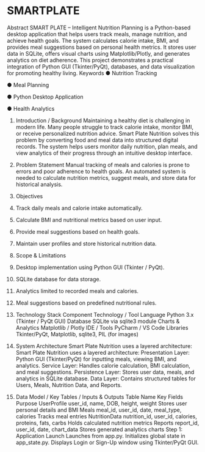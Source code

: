 # SMARTPLATE
Abstract
SMART PLATE – Intelligent Nutrition Planning is a Python-based desktop application that helps users track meals, manage nutrition, and achieve health goals. The system calculates calorie intake, BMI, and provides meal suggestions based on personal health metrics. It stores user data in SQLite, offers visual charts using Matplotlib/Plotly, and generates analytics on diet adherence. This project demonstrates a practical integration of Python GUI (Tkinter/PyQt), databases, and data visualization for promoting healthy living.
Keywords
●	Nutrition Tracking

●	Meal Planning

●	Python Desktop Application

●	Health Analytics
1. Introduction / Background
Maintaining a healthy diet is challenging in modern life. Many people struggle to track calorie intake, monitor BMI, or receive personalized nutrition advice. Smart Plate Nutrition solves this problem by converting food and meal data into structured digital records. The system helps users monitor daily nutrition, plan meals, and view analytics of their progress through an intuitive desktop interface.
2. Problem Statement
Manual tracking of meals and calories is prone to errors and poor adherence to health goals. An automated system is needed to calculate nutrition metrics, suggest meals, and store data for historical analysis.
3. Objectives
1.	Track daily meals and calorie intake automatically.
2.	Calculate BMI and nutritional metrics based on user input.
3.	Provide meal suggestions based on health goals.
4.	Maintain user profiles and store historical nutrition data.
4. Scope & Limitations
1.	Desktop implementation using Python GUI (Tkinter / PyQt).
2.	SQLite database for data storage.
3.	Analytics limited to recorded meals and calories.
4.	Meal suggestions based on predefined nutritional rules.

   5. Technology Stack
Component	Technology / Tool
Language	Python 3.x (Tkinter / PyQt GUI)
Database	SQLite via sqlite3 module
Charts & Analytics	Matplotlib / Plotly
IDE / Tools	PyCharm / VS Code
Libraries	Tkinter/PyQt, Matplotlib, sqlite3, PIL (for images)
6. System Architecture
Smart Plate Nutrition uses a layered architecture:
Smart Plate Nutrition uses a layered architecture:
Presentation Layer: Python GUI (Tkinter/PyQt) for inputting meals, viewing BMI, and analytics.
Service Layer: Handles calorie calculation, BMI calculation, and meal suggestions.
Persistence Layer: Stores user data, meals, and analytics in SQLite database.
Data Layer: Contains structured tables for Users, Meals, Nutrition Data, and Reports.
7. Data Model / Key Tables / Inputs & Outputs
Table Name	Key Fields	Purpose
UserProfile	user_id, name, DOB, height, weight	Stores user personal details and BMI
Meals	meal_id, user_id, date, meal_type, calories	Tracks meal entries
NutritionData	nutrition_id, user_id, calories, proteins, fats, carbs	Holds calculated nutrition metrics
Reports	report_id, user_id, date, chart_data	Stores generated analytics charts
Step 1: Application Launch
Launches from app.py.
Initializes global state in app_state.py.
Displays Login or Sign-Up window using Tkinter/PyQt GUI.

